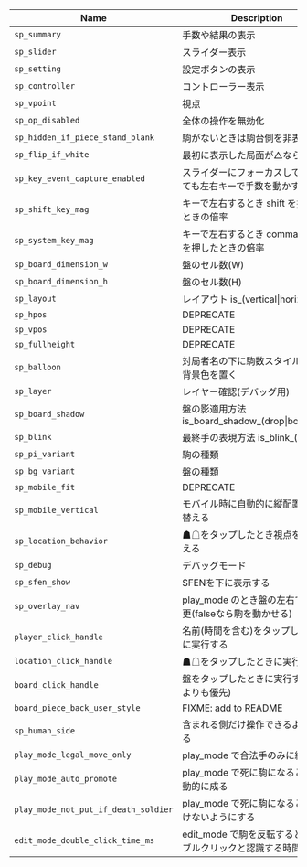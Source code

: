 | Name                                 | Description                                                    | Default                 |
|--------------------------------------|----------------------------------------------------------------|-------------------------|
| `sp_summary`                         | 手数や結果の表示                                               | "is_summary_on"         |
| `sp_slider`                          | スライダー表示                                                 | "is_slider_off"         |
| `sp_setting`                         | 設定ボタンの表示                                               | "is_setting_off"        |
| `sp_controller`                      | コントローラー表示                                             | "is_controller_off"     |
| `sp_vpoint`                          | 視点                                                           | "black"                 |
| `sp_op_disabled`                     | 全体の操作を無効化                                             | false                   |
| `sp_hidden_if_piece_stand_blank`     | 駒がないときは駒台側を非表示                                   | false                   |
| `sp_flip_if_white`                   | 最初に表示した局面が△なら反転                                 | false                   |
| `sp_key_event_capture_enabled`       | スライダーにフォーカスしていなくても左右キーで手数を動かす     | false                   |
| `sp_shift_key_mag`                   | キーで左右するとき shift を押したときの倍率                    |                      10 |
| `sp_system_key_mag`                  | キーで左右するとき command などを押したときの倍率              |                      50 |
| `sp_board_dimension_w`               | 盤のセル数(W)                                                  |                       9 |
| `sp_board_dimension_h`               | 盤のセル数(H)                                                  |                       9 |
| `sp_layout`                          | レイアウト is_(vertical\|horizontal)                           | "is_vertical"           |
| `sp_hpos`                            | DEPRECATE                                                      | "is_hcentered"          |
| `sp_vpos`                            | DEPRECATE                                                      | "is_vcentered"          |
| `sp_fullheight`                      | DEPRECATE                                                      | "is_fullheight_off"     |
| `sp_balloon`                         | 対局者名の下に駒数スタイルと同じ背景色を置く                   | "is_balloon_on"         |
| `sp_layer`                           | レイヤー確認(デバッグ用)                                       | "is_layer_off"          |
| `sp_board_shadow`                    | 盤の影適用方法 is_board_shadow_(drop\|box\|none)               | "is_board_shadow_drop"  |
| `sp_blink`                           | 最終手の表現方法 is_blink_(on\|off)                            | "is_blink_off"          |
| `sp_pi_variant`                      | 駒の種類                                                       | "is_pi_variant_a1by"    |
| `sp_bg_variant`                      | 盤の種類                                                       | "is_bg_variant_none"    |
| `sp_mobile_fit`                      | DEPRECATE                                                      | "is_mobile_fit_on"      |
| `sp_mobile_vertical`                 | モバイル時に自動的に縦配置に切り替える                         | "is_mobile_vertical_on" |
| `sp_location_behavior`               | ☗☖をタップしたとき視点を切り替える                           | "is_location_flip_on"   |
| `sp_debug`                           | デバッグモード                                                 | "is_debug_off"          |
| `sp_sfen_show`                       | SFENを下に表示する                                             | "is_sfen_show_off"      |
| `sp_overlay_nav`                     | play_mode のとき盤の左右で手数変更(falseなら駒を動かせる)      | "is_overlay_nav_off"    |
| `player_click_handle`                | 名前(時間を含む)をタップしたときに実行する                     | null                    |
| `location_click_handle`              | ☗☖をタップしたときに実行する                                 | null                    |
| `board_click_handle`                 | 盤をタップしたときに実行する(駒よりも優先)                     | null                    |
| `board_piece_back_user_style`        | FIXME: add to README                                           | place => { return {} }  |
| `sp_human_side`                      | 含まれる側だけ操作できるようにする                             | "both"                  |
| `play_mode_legal_move_only`          | play_mode で合法手のみに絞る                                   | true                    |
| `play_mode_auto_promote`             | play_mode で死に駒になるときは自動的に成る                     | true                    |
| `play_mode_not_put_if_death_soldier` | play_mode で死に駒になるときは置けないようにする               | true                    |
| `edit_mode_double_click_time_ms`     | edit_mode で駒を反転するときのダブルクリックと認識する時間(ms) |                     350 |
